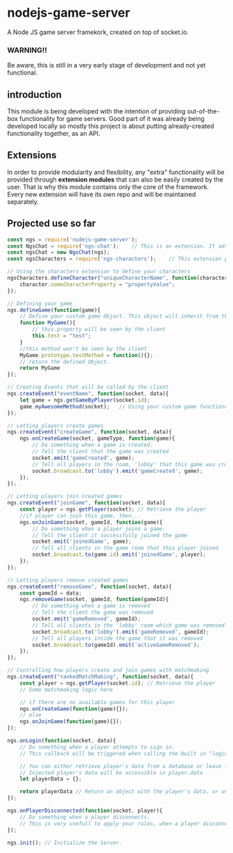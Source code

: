 # nodejs-game-server
A Node JS game server framekork, created on top of socket.io.

### WARNING!!
Be aware, this is still in a very early stage of development and not yet functional.

## introduction
This module is being developed with the intention of providing out-of-the-box functionality for game servers. Good part of it was already being developed locally so mostly this project is about putting already-created functionality together, as an API.

## Extensions
In order to provide modularity and flexibility, any "extra" functionality will be provided through **extension modules** that can also be easily created by the user. That is why this module contains only the core of the framework. Every new extension will have its own repo and will be maintained separately.

## Projected use so far
```javascript
const ngs = require('nodejs-game-server');
const NgsChat = require('ngs-chat');	// This is an extension. It ads a chat system to the server.
const ngsChat = new NgsChat(ngs);
const ngsCharacters = require('ngs-characters');	// This extension provides an interface to create Game Characters.

// Using the characters extension to define your characters
ngsCharacters.defineCharacter("uniqueCharacterName", function(character){
	character.someCharacterProperty = "propertyValue";
});

// Defining your game
ngs.defineGame(function(game){
	// Define your custom game Object. This object will inherit from the 'Game' object so you can access it's properties, although, overriding them could cause the system to break.
	function MyGame(){
		// this.property will be seen by the client
		this.test = "test";
	}
	//this method won't be seen by the client
	MyGame.prototype.testMethod = function(){};
	// return the defined Object.
	return MyGame
});

// Creating Events that will be called by the client
ngs.createEvent("eventName", function(socket, data){
	let game = ngs.getGameByPlayer(socket.id);
	game.myAwesomeMethod(socket);	// Using your custom game functionality.
});

// Letting players create games
ngs.createEvent("createGame", function(socket, data){
	ngs.onCreateGame(socket, gameType, function(game){
		// Do something when a game is created.
		// Tell the client that the game was created
		socket.emit('gameCreated', game);
		// Tell all players in the room, 'lobby' that this game was created
		socket.broadcast.to('lobby').emit('gameCreated', game);
	});
});

// Letting players join created games
ngs.createEvent("joinGame", function(socket, data){
	const player = ngs.getPlayer(socket); // Retrieve the player
	//if player can join this game, then...
	ngs.onJoinGame(socket, gameId, function(game){
		// Do something when a player joins a game.
		// Tell the client it successfully joined the game
		socket.emit('joinedGame', game);
		// Tell all clients in the game room that this player joined
		socket.broadcast.to(game.id).emit('joinedGame', player);
	});
});

// Letting players remove created games
ngs.createEvent("removeGame", function(socket, data){
	const gameId = data;
	ngs.removeGame(socket, gameId, function(gameId){
		// Do something when a game is removed
		// Tell the client the game was removed
		socket.emit('gameRemoved', gameId);
		// Tell all clients in the 'lobby' room which game was removed
		socket.broadcast.to('lobby').emit('gameRemoved', gameId);
		// Tell all players inside the game that it was removed
		socket.broadcast.to(gameId).emit('activeGameRemoved');
	});
});

// Controlling how players create and join games with matchmaking
ngs.createEvent("rankedMatchMaking", function(socket, data){
	const player = ngs.getPlayer(socket.id); // Retrieve the player
	// Some matchmaking logic here

	// if there are no available games for this player
	ngs.onCreateGame(function(game){});
	// else
	ngs.onJoinGame(function(game){});
});

ngs.onLogin(function(socket, data){
	// Do something when a player attempts to sign in.
	// This callback will be triggered when calling the built in "login" event from the client.

	// You can either retrieve player's data from a database or leave it empty and let them login anonymously.
	// Injected player's data will be accessible in player.data
	let playerData = {};

	return playerData // Return an object with the player's data, or undefined if player doesn't exist.
});

ngs.onPlayerDisconnected(function(socket, player){
	// Do something when a player disconnects.
	// This is very usefull to apply your rules, when a player disconnects in the middle of a game.
});

ngs.init(); // Initialize the Server.
```
